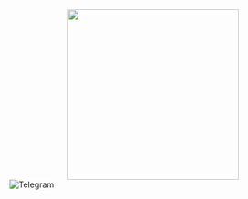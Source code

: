 <div id="header" align="center">
  <img src="https://media.giphy.com/media/xTiTnoUnHxVaaVNWhO/giphy.gif" width="300"/>
</div>

<div id="badges">
  <img src="https://img.shields.io/badge/telegram-blue?logo=telegram&logoColor=white&style=for-the-badge" alt="Telegram"/>
</div>
